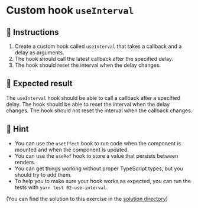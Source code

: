 # Custom hook `useInterval`

## 📝 Instructions

1. Create a custom hook called `useInterval` that takes a callback and a delay as arguments.
2. The hook should call the latest callback after the specified delay.
3. The hook should reset the interval when the delay changes.

## 🦉 Expected result

The `useInterval` hook should be able to call a callback after a specified delay. The hook should be able to reset the interval when the delay changes. The hook should not reset the interval when the callback changes.

## 🔎 Hint

- You can use the `useEffect` hook to run code when the component is mounted and when the component is updated.
- You can use the `useRef` hook to store a value that persists between renders.
- You can get things working without proper TypeScript types, but you should try to add them.
- To help you to make sure your hook works as expected, you can run the tests with `yarn test 02-use-interval`.

(You can find the solution to this exercise in the [solution directory](./solution/hook.ts))
